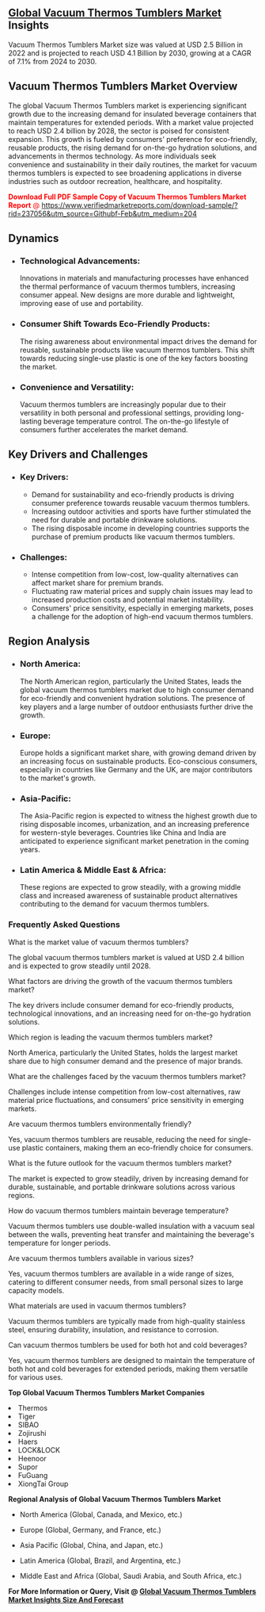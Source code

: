 <h2><a href="https://www.verifiedmarketreports.com/download-sample/?rid=237056&amp;utm_source=Githubf&amp;utm_medium=204" target="_blank">Global Vacuum Thermos Tumblers Market</a> Insights</h2><p>Vacuum Thermos Tumblers Market size was valued at USD 2.5 Billion in 2022 and is projected to reach USD 4.1 Billion by 2030, growing at a CAGR of 7.1% from 2024 to 2030.</p><p> <h2>Vacuum Thermos Tumblers Market Overview</h2> <p>The global Vacuum Thermos Tumblers market is experiencing significant growth due to the increasing demand for insulated beverage containers that maintain temperatures for extended periods. With a market value projected to reach USD 2.4 billion by 2028, the sector is poised for consistent expansion. This growth is fueled by consumers' preference for eco-friendly, reusable products, the rising demand for on-the-go hydration solutions, and advancements in thermos technology. As more individuals seek convenience and sustainability in their daily routines, the market for vacuum thermos tumblers is expected to see broadening applications in diverse industries such as outdoor recreation, healthcare, and hospitality.</p> <p><p><span class=""><span style="color: #ff0000;"><strong>Download Full PDF Sample Copy of Vacuum Thermos Tumblers Market Report</strong> @ </span><a href="https://www.verifiedmarketreports.com/download-sample/?rid=237056&amp;utm_source=Githubf-Feb&amp;utm_medium=204" target="_blank">https://www.verifiedmarketreports.com/download-sample/?rid=237056&amp;utm_source=Githubf-Feb&amp;utm_medium=204</a></span></p></p> <h2>Dynamics</h2> <ul> <li><h3>Technological Advancements:</h3> Innovations in materials and manufacturing processes have enhanced the thermal performance of vacuum thermos tumblers, increasing consumer appeal. New designs are more durable and lightweight, improving ease of use and portability.</li> <li><h3>Consumer Shift Towards Eco-Friendly Products:</h3> The rising awareness about environmental impact drives the demand for reusable, sustainable products like vacuum thermos tumblers. This shift towards reducing single-use plastic is one of the key factors boosting the market.</li> <li><h3>Convenience and Versatility:</h3> Vacuum thermos tumblers are increasingly popular due to their versatility in both personal and professional settings, providing long-lasting beverage temperature control. The on-the-go lifestyle of consumers further accelerates the market demand.</li> </ul> <h2>Key Drivers and Challenges</h2> <ul> <li><h3>Key Drivers:</h3> <ul> <li>Demand for sustainability and eco-friendly products is driving consumer preference towards reusable vacuum thermos tumblers.</li> <li>Increasing outdoor activities and sports have further stimulated the need for durable and portable drinkware solutions.</li> <li>The rising disposable income in developing countries supports the purchase of premium products like vacuum thermos tumblers.</li> </ul> </li> <li><h3>Challenges:</h3> <ul> <li>Intense competition from low-cost, low-quality alternatives can affect market share for premium brands.</li> <li>Fluctuating raw material prices and supply chain issues may lead to increased production costs and potential market instability.</li> <li>Consumers' price sensitivity, especially in emerging markets, poses a challenge for the adoption of high-end vacuum thermos tumblers.</li> </ul> </li> </ul> <h2>Region Analysis</h2> <ul> <li><h3>North America:</h3> The North American region, particularly the United States, leads the global vacuum thermos tumblers market due to high consumer demand for eco-friendly and convenient hydration solutions. The presence of key players and a large number of outdoor enthusiasts further drive the growth.</li> <li><h3>Europe:</h3> Europe holds a significant market share, with growing demand driven by an increasing focus on sustainable products. Eco-conscious consumers, especially in countries like Germany and the UK, are major contributors to the market's growth.</li> <li><h3>Asia-Pacific:</h3> The Asia-Pacific region is expected to witness the highest growth due to rising disposable incomes, urbanization, and an increasing preference for western-style beverages. Countries like China and India are anticipated to experience significant market penetration in the coming years.</li> <li><h3>Latin America & Middle East & Africa:</h3> These regions are expected to grow steadily, with a growing middle class and increased awareness of sustainable product alternatives contributing to the demand for vacuum thermos tumblers.</li> </ul> <h3>Frequently Asked Questions</h3> <p>What is the market value of vacuum thermos tumblers?</p> <p>The global vacuum thermos tumblers market is valued at USD 2.4 billion and is expected to grow steadily until 2028.</p> <p>What factors are driving the growth of the vacuum thermos tumblers market?</p> <p>The key drivers include consumer demand for eco-friendly products, technological innovations, and an increasing need for on-the-go hydration solutions.</p> <p>Which region is leading the vacuum thermos tumblers market?</p> <p>North America, particularly the United States, holds the largest market share due to high consumer demand and the presence of major brands.</p> <p>What are the challenges faced by the vacuum thermos tumblers market?</p> <p>Challenges include intense competition from low-cost alternatives, raw material price fluctuations, and consumers' price sensitivity in emerging markets.</p> <p>Are vacuum thermos tumblers environmentally friendly?</p> <p>Yes, vacuum thermos tumblers are reusable, reducing the need for single-use plastic containers, making them an eco-friendly choice for consumers.</p> <p>What is the future outlook for the vacuum thermos tumblers market?</p> <p>The market is expected to grow steadily, driven by increasing demand for durable, sustainable, and portable drinkware solutions across various regions.</p> <p>How do vacuum thermos tumblers maintain beverage temperature?</p> <p>Vacuum thermos tumblers use double-walled insulation with a vacuum seal between the walls, preventing heat transfer and maintaining the beverage's temperature for longer periods.</p> <p>Are vacuum thermos tumblers available in various sizes?</p> <p>Yes, vacuum thermos tumblers are available in a wide range of sizes, catering to different consumer needs, from small personal sizes to large capacity models.</p> <p>What materials are used in vacuum thermos tumblers?</p> <p>Vacuum thermos tumblers are typically made from high-quality stainless steel, ensuring durability, insulation, and resistance to corrosion.</p> <p>Can vacuum thermos tumblers be used for both hot and cold beverages?</p> <p>Yes, vacuum thermos tumblers are designed to maintain the temperature of both hot and cold beverages for extended periods, making them versatile for various uses.</p> </p><p><strong>Top Global Vacuum Thermos Tumblers Market Companies</strong></p><div data-test-id=""><p><li>Thermos</li><li> Tiger</li><li> SIBAO</li><li> Zojirushi</li><li> Haers</li><li> LOCK&LOCK</li><li> Heenoor</li><li> Supor</li><li> FuGuang</li><li> XiongTai Group</li></p><div><strong>Regional Analysis of&nbsp;Global Vacuum Thermos Tumblers Market</strong></div><ul><li dir="ltr"><p dir="ltr">North America&nbsp;(Global, Canada, and Mexico, etc.)</p></li><li dir="ltr"><p dir="ltr">Europe (Global, Germany, and France, etc.)</p></li><li dir="ltr"><p dir="ltr">Asia Pacific&nbsp;(Global, China, and Japan, etc.)</p></li><li dir="ltr"><p dir="ltr">Latin America&nbsp;(Global, Brazil, and Argentina, etc.)</p></li><li dir="ltr">Middle East and Africa&nbsp;(Global, Saudi Arabia, and South Africa, etc.)</li></ul><p><strong>For More Information or Query, Visit @&nbsp;</strong><strong><a href="https://www.verifiedmarketreports.com/product/vacuum-thermos-tumblers-market/?utm_source=Githubf&amp;utm_medium=204" target="_blank">Global Vacuum Thermos Tumblers Market Insights Size And Forecast</a></strong></p></div>
